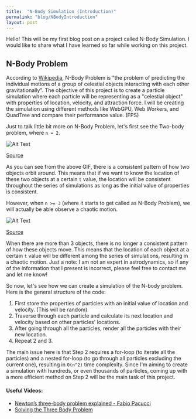 ```yaml
---
title:  "N-Body Simulation (Introduction)"
permalink: "blog/NBodyIntroduction"
layout: post
---
```


Hello! This will be my first blog post on a project called N-Body Simulation. I would like to share what I have learned so far while working on this project. 

## N-Body Problem

According to [Wikipedia](https://en.wikipedia.org/wiki/N-body_problem), N-Body Problem is "the problem of predicting the individual motions of a group of celestial objects interacting with each other gravitationally". The objective of this project is to create a particle simulation where each particle will be representing as a "celestial object" with properties of location, velocity, and attraction force. I will be creating the simulation using different methods like WebGPU, Web Workers, and QuadTree and compare their performance value. (FPS) 

Just to talk little bit more on N-Body Problem, let's first see the Two-body problem, where `n = 2`. 

![Alt Text](https://media.giphy.com/media/lMFyRfKDAcEdwA8VBw/giphy.gif)

[Source](https://en.wikipedia.org/wiki/Two-body_problem)

As you can see from the above GIF, there is a consistent pattern of how two objects orbit around. This means that if we want to know the location of these two objects at a certain `t` value, the location will be consistent throughout the series of simulations as long as the initial value of properties is consistent.

However, when `n >= 3` (where it starts to get called as N-Body Problem), we will actually be able observe a chaotic motion.

![Alt Text](https://media.giphy.com/media/dq8BsHPX7qYsGEolW0/giphy.gif)

[Source](https://vimeo.com/11993047)

When there are more than 3 objects, there is no longer a consistent pattern of how these objects move. This means that the location of each object at a certain `t` value will be different among the series of simulations, resulting in a chaotic motion. Just a note: I am not an expert in astrodynamics, so if any of the information that I present is incorrect, please feel free to contact me and let me know! 

So now, let's see how we can create a simulation of the N-body problem. Here is the general structure of the code: 
1. First store the properties of particles with an initial value of location and velocity. (This will be random)
2. Traverse through each particle and calculate its next location and velocity based on other particles' locations.
3. After going through all the particles, render all the particles with their new location.
4. Repeat 2 and 3.

The main issue here is that Step 2 requires a for-loop (to iterate all the particles) and a nested for-loop (to go through all particles excluding the current one), resulting in `O(n^2)` time complexity. Since I'm aiming to create a simulation with hundreds, or even thousands of particles, coming up with a more efficient method on Step 2 will be the main task of this project. 

#### Useful Videos: 
- [Newton’s three-body problem explained - Fabio Pacucci](https://www.youtube.com/watch?v=D89ngRr4uZg&ab_channel=TED-Ed)
- [Solving the Three Body Problem](https://www.youtube.com/watch?v=et7XvBenEo8&t=815s&ab_channel=PBSSpaceTime)
